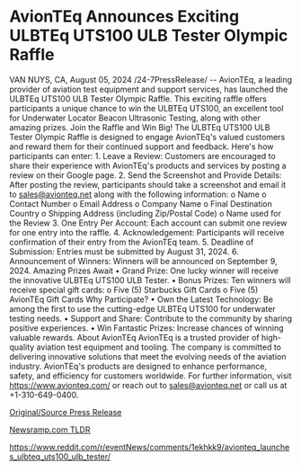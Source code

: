 # AvionTEq Announces Exciting ULBTEq UTS100 ULB Tester Olympic Raffle

VAN NUYS, CA, August 05, 2024 /24-7PressRelease/ -- AvionTEq, a leading provider of aviation test equipment and support services, has launched the ULBTEq UTS100 ULB Tester Olympic Raffle. This exciting raffle offers participants a unique chance to win the ULBTEq UTS100, an excellent tool for Underwater Locator Beacon Ultrasonic Testing, along with other amazing prizes.  Join the Raffle and Win Big!  The ULBTEq UTS100 ULB Tester Olympic Raffle is designed to engage AvionTEq's valued customers and reward them for their continued support and feedback. Here's how participants can enter:  1. Leave a Review: Customers are encouraged to share their experience with AvionTEq's products and services by posting a review on their Google page. 2. Send the Screenshot and Provide Details: After posting the review, participants should take a screenshot and email it to sales@avionteq.net along with the following information: o Name o Contact Number o Email Address o Company Name o Final Destination Country o Shipping Address (including Zip/Postal Code) o Name used for the Review 3. One Entry Per Account: Each account can submit one review for one entry into the raffle. 4. Acknowledgement: Participants will receive confirmation of their entry from the AvionTEq team. 5. Deadline of Submission: Entries must be submitted by August 31, 2024. 6. Announcement of Winners: Winners will be announced on September 9, 2024.  Amazing Prizes Await • Grand Prize: One lucky winner will receive the innovative ULBTEq UTS100 ULB Tester. • Bonus Prizes: Ten winners will receive special gift cards: o Five (5) Starbucks Gift Cards o Five (5) AvionTEq Gift Cards  Why Participate? • Own the Latest Technology: Be among the first to use the cutting-edge ULBTEq UTS100 for underwater testing needs. •  Support and Share: Contribute to the community by sharing positive experiences. • Win Fantastic Prizes: Increase chances of winning valuable rewards.  About AvionTEq  AvionTEq is a trusted provider of high-quality aviation test equipment and tooling. The company is committed to delivering innovative solutions that meet the evolving needs of the aviation industry. AvionTEq's products are designed to enhance performance, safety, and efficiency for customers worldwide. For further information, visit https://www.avionteq.com/ or reach out to sales@avionteq.net or call us at +1-310-649-0400. 

[Original/Source Press Release](https://www.24-7pressrelease.com/press-release/513113/avionteq-announces-exciting-ulbteq-uts100-ulb-tester-olympic-raffle)
                    

[Newsramp.com TLDR](None) 

https://www.reddit.com/r/eventNews/comments/1ekhkk9/avionteq_launches_ulbteq_uts100_ulb_tester/